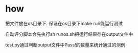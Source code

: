 # how

把文件放在os目录下. 保证在os目录下make run能运行测试

自动评分脚本会先执行sh runos.sh把运行结果存在output文件中

test.py通过判断output文件中Pass!的数量来统计通过的测例

